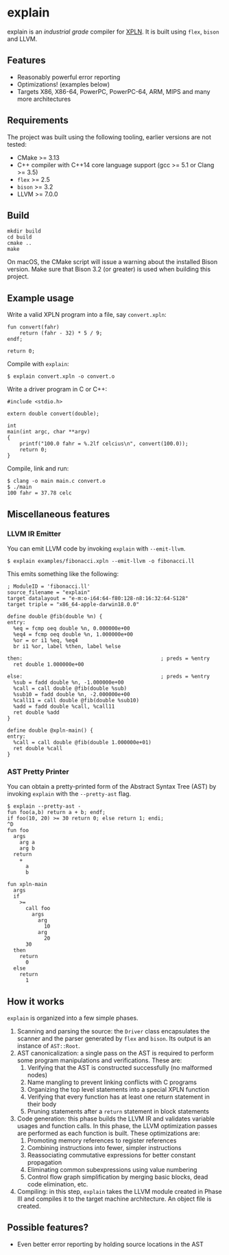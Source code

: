 # explain

explain is an _industrial grade_ compiler for [XPLN]. It is built using `flex`, `bison` and LLVM.

[XPLN]: https://github.com/bozsahin/ceng444/blob/master/project-material/xpl-specs-fall2018.pdf

## Features

* Reasonably powerful error reporting
* Optimizations! (examples below)
* Targets X86, X86-64, PowerPC, PowerPC-64, ARM, MIPS and many more architectures

## Requirements

The project was built using the following tooling, earlier versions are not tested:

* CMake >= 3.13
* C++ compiler with C++14 core language support (gcc >= 5.1 or Clang >= 3.5)
* `flex` >= 2.5
* `bison` >= 3.2
* LLVM >= 7.0.0

## Build

    mkdir build
    cd build
    cmake ..
    make

On macOS, the CMake script will issue a warning about the installed Bison version. Make sure that Bison 3.2 (or greater)
is used when building this project.

## Example usage

Write a valid XPLN program into a file, say `convert.xpln`:

    fun convert(fahr)
        return (fahr - 32) * 5 / 9;
    endf;
    
    return 0;
    
Compile with `explain`:

    $ explain convert.xpln -o convert.o

Write a driver program in C or C++:

    #include <stdio.h>
    
    extern double convert(double);
    
    int
    main(int argc, char **argv)
    {
        printf("100.0 fahr = %.2lf celcius\n", convert(100.0));
        return 0;
    }
    
Compile, link and run:

    $ clang -o main main.c convert.o
    $ ./main
    100 fahr = 37.78 celc

    
## Miscellaneous features

### LLVM IR Emitter

You can emit LLVM code by invoking `explain` with `--emit-llvm`.

    $ explain examples/fibonacci.xpln --emit-llvm -o fibonacci.ll

This emits something like the following:

    ; ModuleID = 'fibonacci.ll'
    source_filename = "explain"
    target datalayout = "e-m:o-i64:64-f80:128-n8:16:32:64-S128"
    target triple = "x86_64-apple-darwin18.0.0"
    
    define double @fib(double %n) {
    entry:
      %eq = fcmp oeq double %n, 0.000000e+00
      %eq4 = fcmp oeq double %n, 1.000000e+00
      %or = or i1 %eq, %eq4
      br i1 %or, label %then, label %else
    
    then:                                             ; preds = %entry
      ret double 1.000000e+00
    
    else:                                             ; preds = %entry
      %sub = fadd double %n, -1.000000e+00
      %call = call double @fib(double %sub)
      %sub10 = fadd double %n, -2.000000e+00
      %call11 = call double @fib(double %sub10)
      %add = fadd double %call, %call11
      ret double %add
    }
    
    define double @xpln-main() {
    entry:
      %call = call double @fib(double 1.000000e+01)
      ret double %call
    }


### AST Pretty Printer

You can obtain a pretty-printed form of the Abstract Syntax Tree (AST) by invoking `explain` with the `--pretty-ast`
flag.

    $ explain --pretty-ast -
    fun foo(a,b) return a + b; endf;
    if foo(10, 20) >= 30 return 0; else return 1; endi;
    ^D
    fun foo
      args
        arg a
        arg b
      return
        +
          a
          b
    
    fun xpln-main
      args
      if
        >=
          call foo
            args
              arg
                10
              arg
                20
          30
      then
        return
          0
      else
        return
          1

## How it works

`explain` is organized into a few simple phases.

1. Scanning and parsing the source: the `Driver` class encapsulates the scanner and the parser generated by `flex` and
`bison`. Its output is an instance of `AST::Root`.
2. AST canonicalization: a single pass on the AST is required to perform some program manipulations and verifications.
These are:
    1. Verifying that the AST is constructed successfully (no malformed nodes)
    2. Name mangling to prevent linking conflicts with C programs
    3. Organizing the top level statements into a special XPLN function
    4. Verifying that every function has at least one return statement in their body
    5. Pruning statements after a `return` statement in block statements
3. Code generation: this phase builds the LLVM IR and validates variable usages and function calls. In this phase, the
LLVM optimization passes are performed as each function is built. These optimizations are:
    1. Promoting memory references to register references
    2. Combining instructions into fewer, simpler instructions
    3. Reassociating commutative expressions for better constant propagation
    4. Eliminating common subexpressions using value numbering
    5. Control flow graph simplification by merging basic blocks, dead code elimination, etc.
4. Compiling: in this step, `explain` takes the LLVM module created in Phase III and compiles it to the target machine
architecture. An object file is created.


## Possible features?

* Even better error reporting by holding source locations in the AST